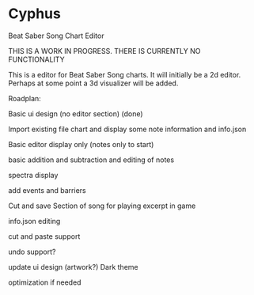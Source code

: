 # Cyphus
Beat Saber Song Chart Editor

THIS IS A WORK IN PROGRESS.  THERE IS CURRENTLY NO FUNCTIONALITY

This is a editor for Beat Saber Song charts. It will initially be a 2d
editor. Perhaps at some point a 3d visualizer will be added.

Roadplan:

Basic ui design (no editor section) (done)

Import existing file chart and display some note information and info.json

Basic editor display only (notes only to start)

basic addition and subtraction and editing of notes

spectra display

add events and barriers

Cut and save Section of song for playing excerpt in game

info.json editing

cut and paste support

undo support?

update ui design (artwork?) Dark theme

optimization if needed

